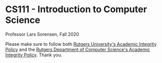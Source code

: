 # CS111 - Introduction to Computer Science

Professor Lars Sorensen, Fall 2020 

Please make sure to follow both [Rutgers University's Academic Integrity Policy](https://academicintegrity.rutgers.edu/) and the [Rutgers Department of Computer Science's Academic Integrity Policy](https://www.cs.rutgers.edu/academics/undergraduate/academic-integrity-policy). Thank you.
